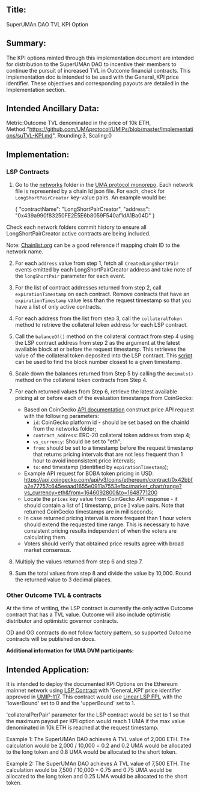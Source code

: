 ## Title:
SuperUMAn DAO TVL KPI Option

## Summary:
The KPI options minted through this implementation document are intended for distribution to the SuperUMAn DAO to incentive their members to continue the pursuit of increased TVL in Outcome financial contracts. This implementation doc is intended to be used with the General_KPI price identifier. These objectives and corresponding payouts are detailed in the Implementation section.

## Intended Ancillary Data:
Metric:Outcome TVL denominated in the price of 10k ETH,
Method:"https://github.com/UMAprotocol/UMIPs/blob/master/Implementations/suTVL-KPI.md", Rounding:3, Scaling:0

## Implementation:

### LSP Contracts

1. Go to the [networks](https://github.com/UMAprotocol/protocol/tree/master/packages/core/networks) folder in the [UMA protocol monorepo](https://github.com/UMAprotocol/protocol). Each network file is represented by a chain Id json file. For each, check for `LongShortPairCreator` key-value pairs. An example would be:

    {
    "contractName": "LongShortPairCreator",
    "address": "0x439a990f83250FE2E5E6b8059F540af1dA1Ba04D"
    }

Check each network folders commit history to ensure all LongShortPairCreator active contracts are being included.

Note: [Chainlist.org](https://chainlist.org/) can be a good reference if mapping chain ID to the network name.

2. For each `address` value from step 1, fetch all `CreatedLongShortPair` events emitted by each LongShortPairCreator address and take note of the `longShortPair` parameter for each event.

3. For the list of contract addresses returned from step 2, call `expirationTimestamp` on each contract. Remove contracts that have an `expirationTimestamp` value less than the request timestamp so that you have a list of only active contracts.

4. For each address from the list from step 3, call the `collateralToken` method to retrieve the collateral token address for each LSP contract.

5. Call the `balanceOf()` method on the collateral contract from step 4 using the LSP contract address from step 2 as the argument at the latest available block at or before the request timestamp. This retrieves the value of the collateral token deposited into the LSP contract. This [script](https://github.com/UMAprotocol/protocol/blob/master/packages/affiliates/liquidity-mining/FindBlockAtTimeStamp.js) can be used to find the block number closest to a given timestamp. 

6. Scale down the balances returned from Step 5 by calling the `decimals()` method on the collateral token contracts from Step 4.

7. For each returned values from Step 6, retrieve the latest available pricing at or before each of the evaluation timestamps from CoinGecko:
    * Based on CoinGecko [API documentation](https://www.coingecko.com/api/documentations/v3#/contract/get_coins__id__contract__contract_address__market_chart_range) construct price API request with the following parameters:
      * `id`: CoinGecko platform id - should be set based on the chainId from the networks folder;
      * `contract_address`: ERC-20 collateral token address from step 4;
      * `vs_currency`: Should be set to "eth";
      * `from`: should be set to a timestamp before the request timestamp that returns pricing intervals that are not less frequent than 1 hour to avoid inconsistent price intervals;
      * `to`: end timestamp (identified by `expirationTimestamp`);
    * Example API request for BOBA token pricing in USD: https://api.coingecko.com/api/v3/coins/ethereum/contract/0x42bbfa2e77757c645eeaad1655e0911a7553efbc/market_chart/range?vs_currency=eth&from=1646092800&to=1648771200
    * Locate the `prices` key value from CoinGecko API response - it should contain a list of [ timestamp, price ] value pairs. Note that returned CoinGecko timestamps are in milliseconds;
    * In case returned pricing interval is more frequent than 1 hour voters should extend the requested time range. This is necessary to have consistent pricing results independent of when the voters are calculating them.
    * Voters should verify that obtained price results agree with broad market consensus.

8. Multiply the values returned from step 6 and step 7. 

9. Sum the total values from step 8 and divide the value by 10,000. Round the returned value to 3 decimal places.

### Other Outcome TVL & contracts

At the time of writing, the LSP contract is currently the only active Outcome contract that has a TVL value. Outcome will also include optimistic distributor and optimistic governor contracts.

OD and OG contracts do not follow factory pattern, so supported Outcome contracts will be published on docs.

**Additional information for UMA DVM participants:**
      
## Intended Application:
It is intended to deploy the documented KPI Options on the Ethereum mainnet network using [LSP Contract](https://github.com/UMAprotocol/protocol/blob/master/packages/core/contracts/financial-templates/long-short-pair/LongShortPair.sol) with 'General_KPI' price identifier approved in [UMIP-117](https://github.com/UMAprotocol/UMIPs/blob/master/UMIPs/umip-117.md). This contract would use [Linear LSP FPL](https://github.com/UMAprotocol/protocol/blob/master/packages/core/contracts/financial-templates/common/financial-product-libraries/long-short-pair-libraries/LinearLongShortPairFinancialProductLibrary.sol) with the 'lowerBound' set to 0 and the 'upperBound' set to 1.

'collateralPerPair' parameter for the LSP contract would be set to 1 so that the maximum payout per KPI option would reach 1 UMA if the max value denominated in 10k ETH is reached at the request timestamp.

Example 1: The SuperUMAn DAO achieves A TVL value of 2,000 ETH. The calculation would be 2,000 / 10,000 = 0.2 and 0.2 UMA would be allocated to the long token and 0.8 UMA would be allocated to the short token.

Example 2: The SuperUMAn DAO achieves A TVL value of 7,500 ETH. The calculation would be 7,500 / 10,000 = 0.75 and 0.75 UMA would be allocated to the long token and 0.25 UMA would be allocated to the short token.